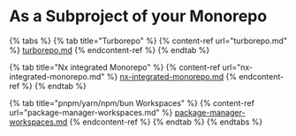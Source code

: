 # As a Subproject of your Monorepo

{% tabs %}
{% tab title="Turborepo" %}
{% content-ref url="turborepo.md" %}
[turborepo.md](turborepo.md)
{% endcontent-ref %}
{% endtab %}

{% tab title="Nx integrated Monorepo" %}
{% content-ref url="nx-integrated-monorepo.md" %}
[nx-integrated-monorepo.md](nx-integrated-monorepo.md)
{% endcontent-ref %}
{% endtab %}

{% tab title="pnpm/yarn/npm/bun Workspaces" %}
{% content-ref url="package-manager-workspaces.md" %}
[package-manager-workspaces.md](package-manager-workspaces.md)
{% endcontent-ref %}
{% endtab %}
{% endtabs %}

